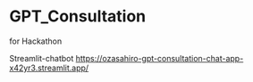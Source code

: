 # GPT_Consultation
for Hackathon


Streamlit-chatbot
https://ozasahiro-gpt-consultation-chat-app-x42yr3.streamlit.app/
